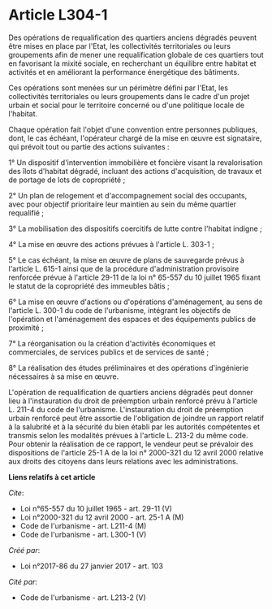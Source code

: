 # Article L304-1

Des opérations de requalification des quartiers anciens dégradés peuvent être mises en place par l'Etat, les collectivités
territoriales ou leurs groupements afin de mener une requalification globale de ces quartiers tout en favorisant la mixité
sociale, en recherchant un équilibre entre habitat et activités et en améliorant la performance énergétique des bâtiments. 

Ces opérations sont menées sur un périmètre défini par l'Etat, les collectivités territoriales ou leurs groupements dans le
cadre d'un projet urbain et social pour le territoire concerné ou d'une politique locale de l'habitat. 

Chaque opération fait l'objet d'une convention entre personnes publiques, dont, le cas échéant, l'opérateur chargé de la mise
en œuvre est signataire, qui prévoit tout ou partie des actions suivantes : 

1° Un dispositif d'intervention immobilière et foncière visant la revalorisation des îlots d'habitat dégradé, incluant des
actions d'acquisition, de travaux et de portage de lots de copropriété ; 

2° Un plan de relogement et d'accompagnement social des occupants, avec pour objectif prioritaire leur maintien au sein du
même quartier requalifié ; 

3° La mobilisation des dispositifs coercitifs de lutte contre l'habitat indigne ; 

4° La mise en œuvre des actions prévues à l'article L. 303-1 ; 

5° Le cas échéant, la mise en œuvre de plans de sauvegarde prévus à l'article L. 615-1 ainsi que de la procédure
d'administration provisoire renforcée prévue à l'article 29-11 de la loi n° 65-557 du 10 juillet 1965 fixant le statut de la
copropriété des immeubles bâtis ; 

6° La mise en œuvre d'actions ou d'opérations d'aménagement, au sens de l'article L. 300-1 du code de l'urbanisme, intégrant
les objectifs de l'opération et l'aménagement des espaces et des équipements publics de proximité ; 

7° La réorganisation ou la création d'activités économiques et commerciales, de services publics et de services de santé ; 

8° La réalisation des études préliminaires et des opérations d'ingénierie nécessaires à sa mise en œuvre. 

L'opération de requalification de quartiers anciens dégradés peut donner lieu à l'instauration du droit de préemption urbain
renforcé prévu à l'article L. 211-4 du code de l'urbanisme. L'instauration du droit de préemption urbain renforcé peut être
assortie de l'obligation de joindre un rapport relatif à la salubrité et à la sécurité du bien établi par les autorités
compétentes et transmis selon les modalités prévues à l'article L. 213-2 du même code. Pour obtenir la réalisation de ce
rapport, le vendeur peut se prévaloir des dispositions de l'article 25-1 A de la loi n° 2000-321 du 12 avril 2000 relative
aux droits des citoyens dans leurs relations avec les administrations.

**Liens relatifs à cet article**

_Cite_:

  - Loi n°65-557 du 10 juillet 1965 - art. 29-11 (V)
  - Loi n°2000-321 du 12 avril 2000 - art. 25-1 A (M)
  - Code de l'urbanisme - art. L211-4 (M)
  - Code de l'urbanisme - art. L300-1 (V)

_Créé par_:

  - Loi n°2017-86 du 27 janvier 2017 - art. 103

_Cité par_:

  - Code de l'urbanisme - art. L213-2 (V)
